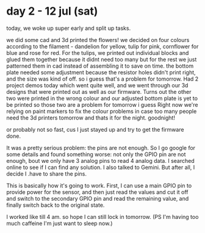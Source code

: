 # day 2 - 12 jul (sat)
today, we woke up super early and split up tasks.

we did some cad and 3d printed the flowers! we decided on four colours according to the filament - dandelion for yellow, tulip for pink, cornflower for blue and rose for red. For the tulips, we printed out individual blocks and glued them together because it didnt need too many but for the rest we just patterned them in cad instead of assembling it to save on time. 
the bottom plate needed some adjustment because the resistor holes didn't print right, and the size was kind of off. so i guess that's a problem for tomorrow. 
Had 2 project demos today which went quite well, and we went through our 3d designs that were printed out as well as our firmware.
Turns out the other two were printed in the wrong colour and our adjusted bottom plate is yet to be printed so those two are a problem for tomorrow i guess
Right now we're relying on paint markers to fix the colour problems in case too many people need the 3d printers tomorrow
and thats it for the night. goodnight!

or probably not so fast, cus I just stayed up and try to get the firmware done.

It was a pretty serious problem: the pins are not enough.
So I go google for some details and found something worse: not only the GPIO pin are not enough, bout we only have 3 analog pins to read 4 analog data.
I searched online to see if I can find any solution. I also talked to Gemini. But after all, I decide I .have to share the pins.

This is basically how it's going to work.
First, I can use a main GPIO pin to provide power for the sensor, and then just read the values and cut it off and switch to the secondary GPIO pin and read the remaining value, and finally switch back to the original state.

I worked like till 4 am. so hope I can still lock in tomorrow. (PS I'm having too much caffeine I'm just want to sleep now.)